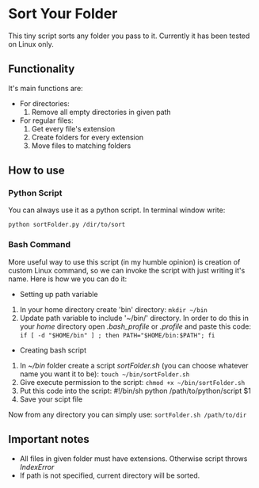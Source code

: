 # Sort Your Folder

This tiny script sorts any folder you pass to it.
Currently it has been tested on Linux only.

## Functionality 

It's main functions are:

- For directories:
    1. Remove all empty directories in given path
- For regular files:
    1. Get every file's extension
    2. Create folders for every extension
    3. Move files to matching folders

## How to use

### Python Script

You can always use it as a python script. In terminal window write:

`python sortFolder.py /dir/to/sort`

### Bash Command

More useful way to use this script (in my humble opinion) is creation
of custom Linux command, so we can invoke the script with just writing
it's name. Here is how we you can do it:

- Setting up path variable
1. In your home directory create 'bin' directory:
`mkdir ~/bin`
2. Update path variable to include '~/bin/' directory. In order to do this
in your *home* directory open *.bash_profile* or *.profile* and paste this 
code:
`if [ -d "$HOME/bin" ] ; then PATH="$HOME/bin:$PATH"; fi`
- Creating bash script
1. In *~/bin* folder create a script *sortFolder.sh* (you can choose whatever
name you want it to be):
`touch ~/bin/sortFolder.sh`
2. Give execute permission to the script:
`chmod +x ~/bin/sortFolder.sh`
3. Put this code into the script:
    #!/bin/sh
    python /path/to/python/script $1
4. Save your scipt file

Now from any directory you can simply use:
`sortFolder.sh /path/to/dir`

## Important notes

- All files in given folder must have extensions. Otherwise script
throws *IndexError*
- If path is not specified, current directory will be sorted.